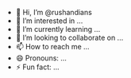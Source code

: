 - 👋 Hi, I’m @rushandians
- 👀 I’m interested in ...
- 🌱 I’m currently learning ...
- 💞️ I’m looking to collaborate on ...
- 📫 How to reach me ...
- 😄 Pronouns: ...
- ⚡ Fun fact: ...

<!---
rushandians/rushandians is a ✨ special ✨ repository because its `README.md` (this file) appears on your GitHub profile.
You can click the Preview link to take a look at your changes.
--->
